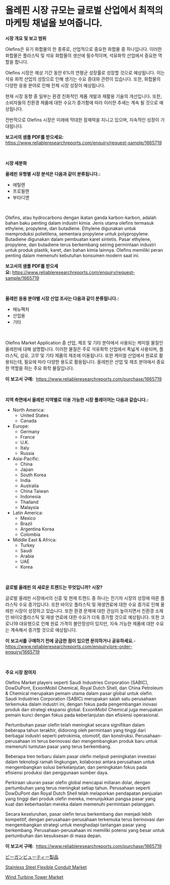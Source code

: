 <p><h1>올레핀 시장 규모는 글로벌 산업에서 최적의 마케팅 채널을 보여줍니다.</h1></p><p><strong>시장 개요 및 보고 범위</strong></p>
<p><p>Olefins은 유기 화합물의 한 종류로, 산업적으로 중요한 화합물 중 하나입니다. 이러한 화합물은 플라스틱 및 석유 화합물의 생산에 필수적이며, 석유화학 산업에서 중요한 역할을 합니다.</p><p>Olefins 시장은 예상 기간 동안 6%의 연평균 성장률로 성장할 것으로 예상됩니다. 이는 석유 화학 산업의 성장으로 인해 생기는 수요 증대와 관련이 있습니다. 또한, 화합물의 다양한 응용 분야로 인해 전체 시장 성장이 예상됩니다.</p><p>현재 시장 동향 중 일부는 환경 친화적인 제품 개발과 재활용 기술의 개선입니다. 또한, 소비자들의 친환경 제품에 대한 수요가 증가함에 따라 이러한 추세는 계속 될 것으로 예상됩니다.</p><p>전반적으로 Olefins 시장은 미래에 막대한 잠재력을 지니고 있으며, 지속적인 성장이 기대됩니다.</p></p>
<p><strong>보고서의 샘플 PDF를 받으세요:</strong> <a href="https://www.reliableresearchreports.com/enquiry/request-sample/1665719">https://www.reliableresearchreports.com/enquiry/request-sample/1665719</a></p>
<p>&nbsp;</p>
<p><strong>시장 세분화</strong></p>
<p><strong>올레핀 유형별 시장 분석은 다음과 같이 분류됩니다.:</strong></p>
<p><ul><li>에틸렌</li><li>프로필렌</li><li>부타디엔</li></ul></p>
<p>&nbsp;</p>
<p><p>Olefins, atau hydrocarbons dengan ikatan ganda karbon-karbon, adalah bahan baku penting dalam industri kimia. Jenis utama olefins termasuk ethylene, propylene, dan butadiene. Ethylene digunakan untuk memproduksi polietilena, sementara propylene untuk polypropylene. Butadiene digunakan dalam pembuatan karet sintetis. Pasar ethylene, propylene, dan butadiene terus berkembang seiring permintaan industri untuk produk plastik, karet, dan bahan kimia lainnya. Olefins memiliki peran penting dalam memenuhi kebutuhan konsumen modern saat ini.</p></p>
<p><strong>보고서의 샘플 PDF를 받으세요:</strong>&nbsp;<a href="https://www.reliableresearchreports.com/enquiry/request-sample/1665719">https://www.reliableresearchreports.com/enquiry/request-sample/1665719</a></p>
<p>&nbsp;</p>
<p><strong> 올레핀 응용 분야별 시장 산업 조사는 다음과 같이 분류됩니다.:</strong></p>
<p><ul><li>매뉴팩처</li><li>산업용</li><li>기타</li></ul></p>
<p>&nbsp;</p>
<p><p>Olefins Market Application 중 산업, 제조 및 기타 분야에서 사용되는 케미컬 물질인 올레핀에 대해 설명합니다. 이러한 물질은 주로 석유화학 산업에서 폭넓게 사용되며, 플라스틱, 섬유, 고무 및 기타 제품의 제조에 이용됩니다. 또한 케미컬 산업에서 원료로 활용되는데, 필요에 따라 다양한 용도로 활용됩니다. 올레핀은 산업 및 제조 분야에서 중요한 역할을 하는 주요 화학 물질입니다.</p></p>
<p><strong>이 보고서 구매:</strong>&nbsp; <a href="https://www.reliableresearchreports.com/purchase/1665719">https://www.reliableresearchreports.com/purchase/1665719</a></p>
<p>&nbsp;</p>
<p><strong>지역 측면에서 올레핀 지역별로 이용 가능한 시장 플레이어는 다음과 같습니다.:</strong></p>
<p><ul>
    <li>
        North America:
        <ul>
            <li>United States</li>
            <li>Canada</li>
        </ul>
    </li>
    <li>
        Europe:
        <ul>
            <li>Germany</li>
            <li>France</li>
            <li>U.K.</li>
            <li>Italy</li>
            <li>Russia</li>
        </ul>
    </li>
    <li>
        Asia-Pacific:
        <ul>
            <li>China</li>
            <li>Japan</li>
            <li>South Korea</li>
            <li>India</li>
            <li>Australia</li>
            <li>China Taiwan</li>
            <li>Indonesia</li>
            <li>Thailand</li>
            <li>Malaysia</li>
        </ul>
    </li>
    <li>
        Latin America:
        <ul>
            <li>Mexico</li>
            <li>Brazil</li>
            <li>Argentina Korea</li>
            <li>Colombia</li>
        </ul>
    </li>
    <li>
        Middle East & Africa:
        <ul>
            <li>Turkey</li>
            <li>Saudi</li>
            <li>Arabia</li>
            <li>UAE</li>
            <li>Korea</li>
        </ul>
    </li>
    </ul></p>
<p>&nbsp;</p>
<p><strong>글로벌 올레핀 의 새로운 트렌드는 무엇입니까? 시장?</strong></p>
<p><p>글로벌 올레핀 시장에서의 신흥 및 현재 트렌드 중 하나는 전기차 시장의 성장에 따른 플라스틱 수요 증가입니다. 또한 바이오 플라스틱 및 재생연료에 대한 수요 증가로 인해 올레핀 시장이 성장하고 있습니다. 또한 환경 문제에 대한 관심이 높아지면서 친환경 소재인 바이오플라스틱 및 재생 연료에 대한 수요가 더욱 증가할 것으로 예상됩니다. 또한 코로나19 대유행으로 인해 원료 가격의 불안정성이 있지만, 지속 가능한 제품에 대한 수요는 계속해서 증가할 것으로 예상됩니다.</p></p>
<p><strong>이 보고서를 구매하기 전에 궁금한 점이 있으면 문의하거나 공유하세요.</strong>- <a href="https://www.reliableresearchreports.com/enquiry/pre-order-enquiry/1665719">https://www.reliableresearchreports.com/enquiry/pre-order-enquiry/1665719</a></p>
<p>&nbsp;</p>
<p><strong>주요 시장 참여자</strong></p>
<p><p>Olefins Market players seperti Saudi Industries Corporation (SABIC), DowDuPont, ExxonMobil Chemical, Royal Dutch Shell, dan China Petroleum & Chemical merupakan pemain utama dalam pasar global untuk olefin. Saudi Industries Corporation (SABIC) merupakan salah satu perusahaan terkemuka dalam industri ini, dengan fokus pada pengembangan inovasi produk dan strategi ekspansi global. ExxonMobil Chemical juga merupakan pemain kunci dengan fokus pada keberlanjutan dan efisiensi operasional.</p><p>Pertumbuhan pasar olefin telah meningkat secara signifikan dalam beberapa tahun terakhir, didorong oleh permintaan yang tinggi dari berbagai industri seperti petrokimia, otomotif, dan konstruksi. Perusahaan-perusahaan ini terus berinovasi dan mengembangkan produk baru untuk memenuhi tuntutan pasar yang terus berkembang.</p><p>Beberapa tren terbaru dalam pasar olefin meliputi peningkatan investasi dalam teknologi ramah lingkungan, kolaborasi antara perusahaan untuk mengembangkan solusi berkelanjutan, dan peningkatan fokus pada efisiensi produksi dan penggunaan sumber daya.</p><p>Perkiraan ukuran pasar olefin global mencapai miliaran dolar, dengan pertumbuhan yang terus meningkat setiap tahun. Perusahaan seperti DowDuPont dan Royal Dutch Shell telah melaporkan pendapatan penjualan yang tinggi dari produk olefin mereka, menunjukkan pangsa pasar yang kuat dan keberhasilan mereka dalam memenuhi permintaan pelanggan.</p><p>Secara keseluruhan, pasar olefin terus berkembang dan menjadi lebih kompetitif, dengan perusahaan-perusahaan terkemuka terus berinovasi dan mengembangkan strategi untuk menghadapi tantangan pasar yang berkembang. Perusahaan-perusahaan ini memiliki potensi yang besar untuk pertumbuhan dan kesuksesan di masa depan.</p></p>
<p><strong>이 보고서 구매:</strong>&nbsp;&nbsp;<a href="https://www.reliableresearchreports.com/purchase/1665719">https://www.reliableresearchreports.com/purchase/1665719</a></p>
<p><p><a href="https://medium.com/@susanjprice2023/%E3%83%93%E3%83%BC%E3%82%AC%E3%83%B3%E3%83%93%E3%83%A5%E3%83%BC%E3%83%86%E3%82%A3%E3%83%BC%E3%83%97%E3%83%AD%E3%83%80%E3%82%AF%E3%83%88%E5%B8%82%E5%A0%B4%E3%81%AE%E5%B1%95%E6%9C%9B-%E6%A5%AD%E7%95%8C%E3%81%AE%E6%A6%82%E8%A6%81%E3%81%A8%E4%BA%88%E6%B8%AC-2024%E5%B9%B4%E3%81%8B%E3%82%892031%E5%B9%B4-10288445e95f">ビーガンビューティー製品</a></p><p><a href="https://gamy-alyssum-396.notion.site/Stainless-Steel-Flexible-Conduit-Market-Size-Reflecting-a-Forecast-Till-2031-Market-By-Type-By-App-92291944cae845388d9b015b014a8cdf">Stainless Steel Flexible Conduit Market</a></p><p><a href="https://github.com/RickHolmes3/Market-Research-Report-List-4/blob/main/wind-turbine-tower-market.md">Wind Turbine Tower Market</a></p></p>
